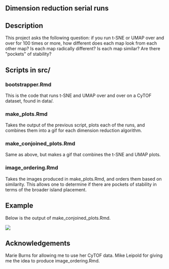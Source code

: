 ## Dimension reduction serial runs

## Description
This project asks the following question: if you run t-SNE or UMAP over and over for 100 times or more, how different does each map look from each other map? Is each map radically different? Is each map similar? Are there "pockets" of stability?

## Scripts in src/

### bootstrapper.Rmd
This is the code that runs t-SNE and UMAP over and over on a CyTOF dataset, found in data/.

### make_plots.Rmd
Takes the output of the previous script, plots each of the runs, and combines them into a gif for each dimension reduction algorithm. 

### make_conjoined_plots.Rmd
Same as above, but makes a gif that combines the t-SNE and UMAP plots.

### image_ordering.Rmd
Takes the images produced in make_plots.Rmd, and orders them based on similarity. This allows one to determine if there are pockets of stability in terms of the broader island placement. 

## Example
Below is the output of make_conjoined_plots.Rmd.

![](tsne_and_umap.gif)

## Acknowledgements
Marie Burns for allowing me to use her CyTOF data. Mike Leipold for giving me the idea to produce image_ordering.Rmd. 